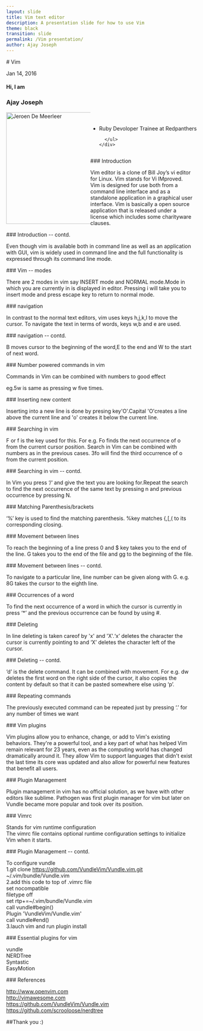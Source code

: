 ```yaml
---
layout: slide
title: Vim text editor
description: A presentation slide for how to use Vim
theme: black
transition: slide
permalink: /Vim presentation/
author: Ajay Joseph 
---
```


<section data-markdown>
# Vim

Jan 14, 2016
</section>

<!-- Just to show that markdown and html can be mixed -->
<section>
  <h4>Hi, I am</h4>
  <h3>Ajay Joseph</h3>
  <div style="width:150%;">
    <div style="float:left; width:30%;">
      <img alt="Jeroen De Meerleer" src="https://scontent-hkg3-1.xx.fbcdn.net/hphotos-frc3/v/t1.0-9/945390_3255807009318_1975357127_n.jpg?oh=1cbfba3bef55ba6fa91cb048a4808622&oe=5747C14D" style="float: left; width:300px; height:300px;">
    </div>
    <div style="float:right; width:70%;">
      <ul style="float: left; padding-top: 4%;">
          <li>Ruby Devoloper Trainee at Redpanthers</li>
          
      </ul>
    </div>
  </div>

</section>

<section data-markdown>
### Introduction

Vim editor is a clone of Bill Joy’s vi editor for Linux. Vim stands for Vi IMproved. Vim is designed for use both from a command line interface and as a standalone application in a graphical user interface. Vim is basically a open source application that is released under a license which includes some charityware clauses.

</section>

<section data-markdown>
### Introduction -- contd.

Even though vim is available both in command line as well as an application with GUI, vim is widely used in command line and the full functionality is expressed through its command line mode.   

</section>

<section data-markdown>
### Vim -- modes

There are 2 modes in vim say INSERT mode and NORMAL mode.Mode in which you are currently in is displayed in editor.
Pressing i will take you to insert mode and press escape key to return to normal mode.

</section>

<section data-markdown>
### navigation

In contrast to the normal text editors, vim uses keys h,j,k,l to move the cursor. To navigate the text in terms of words, keys w,b and e are used.

</section>

<section data-markdown>
### navigation -- contd.

B moves cursor to the beginning  of the word,E to the end and W to the start of next word.

</section>

<section data-markdown>
### Number powered commands in vim

Commands in Vim can be combined with numbers to good effect

eg.5w is same as pressing w five times.

</section>

<section data-markdown>
### Inserting new content

Inserting into a new line is done by presing key'O'.Capital 'O'creates a line above the current line and 'o' creates it below the current line.

</section>

<section data-markdown>
### Searching in vim

 F or f is the key used for this. For e.g. Fo finds the next occurrence of o from the current cursor position.
 Search in Vim can be combined with numbers as in the previous cases. 3fo will find the third occurrence of o from the current position.

</section>

<section data-markdown>
### Searching in vim -- contd.

In Vim you press ‘/‘ and give the text you are looking for.Repeat the search to find the next occurrence of the same text by pressing n and previous occurrence by pressing N.
  
</section>

<section data-markdown>
### Matching Parenthesis/brackets

‘%’ key is used to find the matching parenthesis. %key  matches {,[,( to its corresponding closing.

</section>

<section data-markdown>
### Movement between lines

To reach the beginning of a line press 0 and $ key takes you to the end of the line.
G takes you to the end of the file and gg to the beginning of the file.

</section>

<section data-markdown>
### Movement between lines -- contd.

To navigate to a particular line, line number can be given along with G. e.g. 8G takes the cursor to the eighth line.
</section>

<section data-markdown>
### Occurrences of a word

To find the next occurrence of a word in which the cursor is currently in press ‘*’ and the previous occurrence can be found by using #.

</section>

<section data-markdown>
### Deleting

In line deleting is taken careof by 'x' and 'X'.‘x’ deletes the character the cursor is currently pointing to and ‘X’ deletes the character left of the cursor.
</section>

<section data-markdown>
### Deleting -- contd.

‘d’ is the delete command. It can be combined with movement. For e.g. dw deletes the first word on the right side of the cursor, it also copies the content by default so that it can be pasted somewhere else using ‘p’.

</section>

<section data-markdown>
### Repeating commands

The previously executed command can be repeated just by pressing ‘.’ for any number of times we want

</section>

<section data-markdown>
### Vim plugins

Vim plugins allow you to enhance, change, or add to Vim's existing behaviors. They're a powerful tool, and a key part of what has helped Vim remain relevant for 23 years, even as the computing world has changed dramatically around it. They allow Vim to support languages that didn't exist the last time its core was updated and also allow for powerful new features that benefit all users.

</section>

<section data-markdown>
### Plugin Management

Plugin management in vim has no official solution, as we have with other editors like sublime.  Pathogen was first plugin manager for vim but later on Vundle became more popular and took over its position.

</section>


<section data-markdown>
### Vimrc

Stands for vim runtime configuration  
The vimrc file contains optional runtime configuration settings to initialize Vim when it starts.

</section>
<section data-markdown>
### Plugin Management -- contd.

To configure vundle  
1.git clone https://github.com/VundleVim/Vundle.vim.git ~/.vim/bundle/Vundle.vim  
2.add this code to top of .vimrc file  
  set nocompatible  
  filetype off  
  set rtp+=~/.vim/bundle/Vundle.vim  
  call vundle#begin()  
  Plugin 'VundleVim/Vundle.vim'  
  call vundle#end()  
3.lauch vim and run plugin install
  
</section>

<section data-markdown>
### Essential plugins for vim

vundle  
NERDTree  
Syntastic  
EasyMotion  

</section>

<section data-markdown>
### References

http://www.openvim.com  
http://vimawesome.com  
https://github.com/VundleVim/Vundle.vim  
https://github.com/scrooloose/nerdtree  
</section>

<section data-markdown>
##Thank you :)
  
</section>
